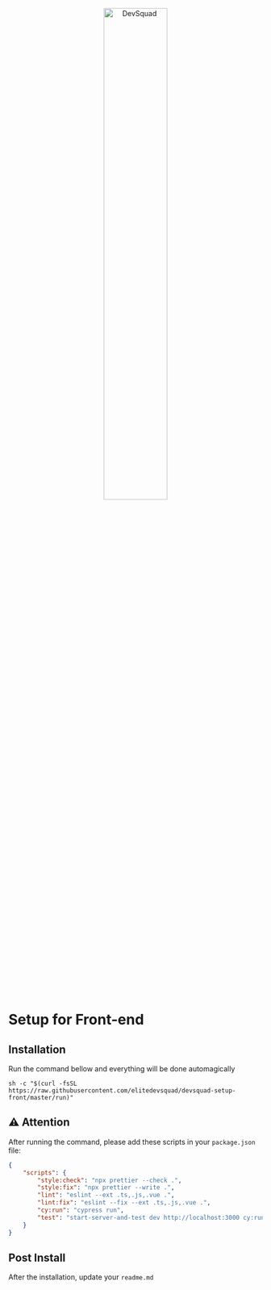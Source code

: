 <p align="center">
    <img src="https://devsquad.com/assets/site/logo.svg" width="50%" alt="DevSquad">
</p>

# Setup for Front-end

## Installation
Run the command bellow and everything will be done automagically
```shell
sh -c "$(curl -fsSL https://raw.githubusercontent.com/elitedevsquad/devsquad-setup-front/master/run)"
```

## ⚠️ Attention
After running the command, please add these scripts in your `package.json` file:

```json
{
    "scripts": {
        "style:check": "npx prettier --check .",
        "style:fix": "npx prettier --write .",
        "lint": "eslint --ext .ts,.js,.vue .",
        "lint:fix": "eslint --fix --ext .ts,.js,.vue .",
        "cy:run": "cypress run",
        "test": "start-server-and-test dev http://localhost:3000 cy:run"
    }
}
```

## Post Install
After the installation, update your `readme.md`